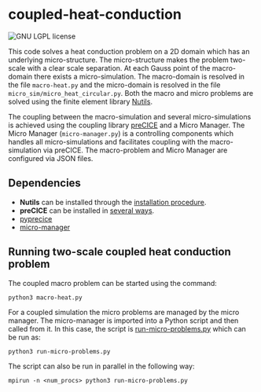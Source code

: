 # coupled-heat-conduction

<a style="text-decoration: none" href="https://github.com/precice/fenics-adapter/blob/master/LICENSE" target="_blank">
    <img src="https://img.shields.io/github/license/IshaanDesai/coupled-heat-conduction.svg" alt="GNU LGPL license">
</a>

This code solves a heat conduction problem on a 2D domain which has an underlying micro-structure. The micro-structure makes the problem two-scale with a clear scale separation.
At each Gauss point of the macro-domain there exists a micro-simulation. The macro-domain is resolved in the file `macro-heat.py`
and the micro-domain is resolved in the file `micro_sim/micro_heat_circular.py`. Both the macro and micro problems are solved using the finite element library [Nutils](http://www.nutils.org/en/stable/).

The coupling between the macro-simulation and several micro-simulations is achieved using the coupling library [preCICE](https://precice.org/) 
and a Micro Manager. The Micro Manager (`micro-manager.py`) is a controlling components which handles all micro-simulations
and facilitates coupling with the macro-simulation via preCICE. The macro-problem and Micro Manager are configured via JSON files.

## Dependencies

* **Nutils** can be installed through the [installation procedure](http://www.nutils.org/en/latest/intro/#installation).
* **preCICE** can be installed in [several ways](https://precice.org/installation-overview.html).
* [pyprecice]()
* [micro-manager]()

## Running two-scale coupled heat conduction problem

The coupled macro problem can be started using the command:

```(python)
python3 macro-heat.py
```

For a coupled simulation the micro problems are managed by the micro manager. The micro-manager is imported into a Python script and then called from it. In this case, the script is [run-micro-problems.py]() which can be run as:

```(python)
python3 run-micro-problems.py
```

The script can also be run in parallel in the following way:

```(python)
mpirun -n <num_procs> python3 run-micro-problems.py
```
